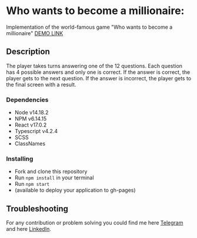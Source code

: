 # Who wants to become a millionaire:

Implementation of the world-famous game "Who wants to become a millionaire"
[DEMO LINK](https://vlad-demchuk.github.io/who-wants-to-become-a-millionaire/)

## Description

The player takes turns answering one of the 12 questions. Each question has 4 possible answers and only one is correct. If the answer is correct, the player gets to the next question. If the answer is incorrect, the player gets to the final screen with a result.

### Dependencies
* Node v14.18.2
* NPM v6.14.15
* React v17.0.2
* Typescript v4.2.4
* SCSS
* ClassNames

### Installing
* Fork and clone this repository
* Run `npm install` in your terminal
* Run `npm start`
* (available to deploy your application to gh-pages)

## Troubleshooting
For any contribution or problem solving you could find me here [Telegram](https://t.me/Vlad_Demchuk) and here [LinkedIn](https://www.linkedin.com/in/vlad-demchuk-b3071523b/).
